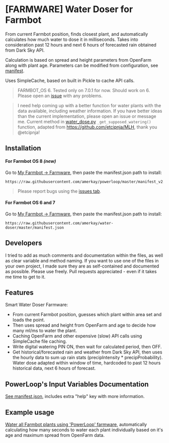 # [FARMWARE] Water Doser for Farmbot

From current Farmbot position, finds closest plant, and automatically calculates how much water to dose it in milliseconds. Takes into consideration past 12 hours and next 6 hours of forecasted rain obtained from Dark Sky API.

Calculation is based on spread and height parameters from OpenFarm along with plant age. Parameters can be modified from configuration, see [manifest](manifest.json).

Uses SimpleCache, based on built in Pickle to cache API calls.

> FARMBOT_OS 6. Tested only on 7.0.1 for now. Should work on 6. Please open an [issue](../../issues) with any problems.

> I need help coming up with a better function for water plants with the data available, including weather information. If you have better ideas than the current implementation, please open an issue or message me. Current method in [water_dose.py](https://github.com/amerkay/water-doser/blob/master/src/water_dose.py) `_get_supposed_watering()` function, adapted from https://github.com/etcipnja/MLH, thank you @etcipnja!

## Installation


#### For Farmbot OS 8 ***(new)***
Go to [My Farmbot -> Farmware](https://my.farm.bot/app/farmware/), then paste the manifest.json path to install:
```
https://raw.githubusercontent.com/amerkay/powerloop/master/manifest_v2.json
```

> Please report bugs using the [issues tab](../../issues/).


#### For Farmbot OS 6 and 7
Go to [My Farmbot -> Farmware](https://my.farm.bot/app/farmware/), then paste the manifest.json path to install:
```
https://raw.githubusercontent.com/amerkay/water-doser/master/manifest.json
```

## Developers

I tried to add as much comments and documentation within the files, as well as clear variable and method naming. If you want to use one of the files in your own project, I made sure they are as self-contained and documented as possible. Please use freely. Pull requests appreciated - even if it takes me time to get to it.

## Features

Smart Water Doser Farmware:

- From current Farmbot position, guesses which plant within area set and loads the point.
- Then uses spread and height from OpenFarm and age to decide how many ml/ms to water the plant.
- Caching OpenFarm and other expensive (slow) API calls using SimpleCache file caching.
- Write digital watering PIN ON, then wait for calculated period, then OFF.
- Get historical/forecasted rain and weather from Dark Sky API, then uses the hourly data to sum up rain stats (precipIntensity * precipProbability). Water dose adapted within window of time, hardcoded to past 12 hours historical data, next 6 hours of forecast.

## PowerLoop's Input Variables Documentation

[See manifest.json](manifest.json), includes extra "help" key with more information.

## Example usage

[Water all Farmbot plants using 'PowerLoop' farmware](https://github.com/amerkay/powerloop/blob/master/examples/Smart%20Watering%20for%20Farmbot.md), automatically calculating how many seconds to water each plant individually based on it's age and maximum spread from OpenFarm data.
